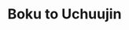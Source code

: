 --- 
title: "Boku to Uchuujin"
publishdate: "2019-7-28T16:48:46+02:00"
src: "https://365manga.net/manga/boku-to-uchuujin"
image: "https://data.365manga.net/images/thumbnails/6803-boku-to-uchuujin.jpg"
description: "Manabu is a 3rd year middle schooler & former student council president. Suddenly he's in charge of a new student Rui but she is no ordinary girl - she's an alien! Manabu loses the chance to be with his crush Mizuho who now has a thing for Rui & gets nose bleeds from her cuteness. The teacher is of no help, her focus & nose bleeds are on Rui's hot…"
---